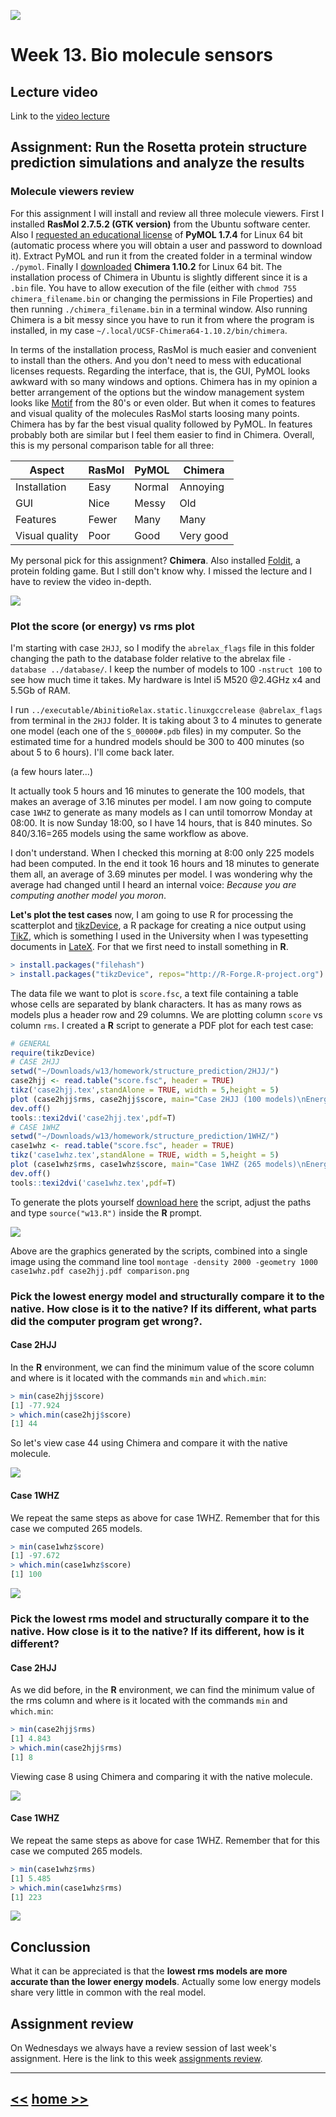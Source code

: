 ![](./img/FabLab.svg)

# Week 13. Bio molecule sensors

## Lecture video
Link to the [video lecture](https://vimeo.com/146156498)

## Assignment: Run the Rosetta protein structure prediction simulations and analyze the results

### Molecule viewers review
For this assignment I will install and review all three molecule viewers. First I installed **RasMol 2.7.5.2 (GTK version)** from the Ubuntu software center. Also I [requested an educational license](http://pymol.org/) of **PyMOL 1.7.4** for Linux 64 bit (automatic process where you will obtain a user and password to download it). Extract PyMOL and run it from the created folder in a terminal window `./pymol`. Finally I [downloaded](https://www.cgl.ucsf.edu/chimera/) **Chimera 1.10.2** for Linux 64 bit. The installation process of Chimera in Ubuntu is slightly different since it is a `.bin` file. You have to allow execution of the file (either with `chmod 755 chimera_filename.bin` or changing the permissions in File Properties) and then running `./chimera_filename.bin` in a terminal window. Also running Chimera is a bit messy since you have to run it from where the program is installed, in my case `~/.local/UCSF-Chimera64-1.10.2/bin/chimera`.

In terms of the installation process, RasMol is much easier and convenient to install than the others. And you don't need to mess with educational licenses requests. Regarding the interface, that is, the GUI, PyMOL looks awkward with so many windows and options. Chimera has in my opinion a better arrangement of the options but the window management system looks like [Motif](https://en.wikipedia.org/wiki/Motif_Window_Manager) from the 80's or even older. But when it comes to features and visual quality of the molecules RasMol starts loosing many points. Chimera has by far the best visual quality followed by PyMOL. In features probably both are similar but I feel them easier to find in Chimera. Overall, this is my personal comparison table for all three:

Aspect | RasMol | PyMOL | Chimera  
 --- | --- | --- | ---
  Installation | Easy | Normal | Annoying  
  GUI | Nice | Messy | Old  
  Features | Fewer | Many | Many
  Visual quality | Poor | Good | Very good

My personal pick for this assignment? **Chimera**. Also installed [Foldit](https://fold.it), a protein folding game. But I still don't know why. I missed the lecture and I have to review the video in-depth.

![](./img/w13/viewers.png)

### Plot the score (or energy) vs rms plot
I'm starting with case `2HJJ`, so I modify the `abrelax_flags` file in this folder changing the path to the database folder relative to the abrelax file `-database ../database/`. I keep the number of models to 100 `-nstruct 100` to see how much time it takes. My hardware is Intel i5 M520 @2.4GHz x4 and 5.5Gb of RAM.

 I run `../executable/AbinitioRelax.static.linuxgccrelease @abrelax_flags` from terminal in the `2HJJ` folder. It is taking about 3 to 4 minutes to generate one model (each one of the `S_00000#.pdb` files) in my computer. So the estimated time for a hundred models should be 300 to 400 minutes (so about 5 to 6 hours). I'll come back later.

(a few hours later...)

It actually took 5 hours and 16 minutes to generate the 100 models, that makes an average of 3.16 minutes per model. I am now going to compute case `1WHZ` to generate as many models as I can until tomorrow Monday at 08:00. It is now Sunday 18:00, so I have 14 hours, that is 840 minutes. So 840/3.16=265 models using the same workflow as above.

I don't understand. When I checked this morning at 8:00 only 225 models had been computed. In the end it took 16 hours and 18 minutes to generate them all, an average of 3.69 minutes per model. I was wondering why the average had changed until I heard an internal voice: _Because you are computing another model you moron_.

**Let's plot the test cases** now, I am going to use R for processing the scatterplot and [tikzDevice](http://texample.net/tikz/examples/tikzdevice-demo/), a R package for creating a nice output using [TikZ](http://www.texample.net/tikz/), which is something I used in the University when I was typesetting documents in [LateX](https://www.latex-project.org/). For that we first need to install something in **R**.
```r
> install.packages("filehash")
> install.packages("tikzDevice", repos="http://R-Forge.R-project.org")
```
The data file we want to plot is `score.fsc`, a text file containing a table whose cells are separated by blank characters. It has as many rows as models plus a header row and 29 columns. We are plotting column `score` vs column `rms`. I created a **R** script to generate a PDF plot for each test case:
```r
# GENERAL
require(tikzDevice)
# CASE 2HJJ
setwd("~/Downloads/w13/homework/structure_prediction/2HJJ/")
case2hjj <- read.table("score.fsc", header = TRUE)
tikz('case2hjj.tex',standAlone = TRUE, width = 5,height = 5)
plot (case2hjj$rms, case2hjj$score, main="Case 2HJJ (100 models)\nEnergy vs rms", xlab="rms (Angstrom)", ylab="Energy", pch=3)
dev.off()
tools::texi2dvi('case2hjj.tex',pdf=T)
# CASE 1WHZ
setwd("~/Downloads/w13/homework/structure_prediction/1WHZ/")
case1whz <- read.table("score.fsc", header = TRUE)
tikz('case1whz.tex',standAlone = TRUE, width = 5,height = 5)
plot (case1whz$rms, case1whz$score, main="Case 1WHZ (265 models)\nEnergy vs rms", xlab="rms (Angstrom)", ylab="Energy", pch=3)
dev.off()
tools::texi2dvi('case1whz.tex',pdf=T)
```
To generate the plots yourself [download here](./files/w13/w13.R) the script, adjust the paths and type `source("w13.R")` inside the **R** prompt.

![](./img/w13/comparison.png)

Above are the graphics generated by the scripts, combined into a single image using the command line tool `montage -density 2000 -geometry 1000 case1whz.pdf case2hjj.pdf comparison.png`

### Pick the lowest energy model and structurally compare it to the native. How close is it to the native? If its different, what parts did the computer program get wrong?.

#### Case 2HJJ
In the **R** environment, we can find the minimum value of the score column and where is it located with the commands `min` and `which.min`:
```r
> min(case2hjj$score)
[1] -77.924
> which.min(case2hjj$score)
[1] 44
```
So let's view case 44 using Chimera and compare it with the native molecule.

![](./img/w13/case1.png)

#### Case 1WHZ
We repeat the same steps as above for case 1WHZ. Remember that for this case we computed 265 models.
```r
> min(case1whz$score)
[1] -97.672
> which.min(case1whz$score)
[1] 100
```

![](./img/w13/case3.png)

### Pick the lowest rms model and structurally compare it to the native. How close is it to the native? If its different, how is it different?

#### Case 2HJJ
As we did before, in the **R** environment, we can find the minimum value of the rms column and where is it located with the commands `min` and `which.min`:
```r
> min(case2hjj$rms)
[1] 4.843
> which.min(case2hjj$rms)
[1] 8
```
Viewing case 8 using Chimera and comparing it with the native molecule.

![](./img/w13/case2.png)

#### Case 1WHZ
We repeat the same steps as above for case 1WHZ. Remember that for this case we computed 265 models.
```r
> min(case1whz$rms)
[1] 5.485
> which.min(case1whz$rms)
[1] 223
```

![](./img/w13/case4.png)

## Conclussion
What it can be appreciated is that the **lowest rms models are more accurate than the lower energy models**. Actually some low energy models share very little in common with the real model. 

## Assignment review
On Wednesdays we always have a review session of last week's assignment. Here is the link to this week [assignments review](https://vimeo.com/147616270).

---

## [<<](./w12.html)  [  home  ](./index.html)  [  >>](./w15.html)
